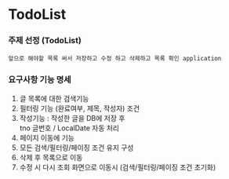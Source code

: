 # TodoList

### 주제 선정 (TodoList)
    앞으로 해야할 목록 써서 저장하고 수정 하고 삭제하고 목록 확인 application
    
### 요구사항 기능 명세 
   1) 글 목록에 대한 검색기능
   2) 필터링 기능 (완료여부, 제목, 작성자) 조건 
   3) 작성기능 : 작성한 글을 DB에 저장 후  
      tno 글번호 / LocalDate  자동 처리 
   4) 페이지 이동에 기능 
   5) 모든 검색/필터링/페이징 조건 유지 구성 
   6) 삭제 후 목록으로 이동 
   7) 수정 시 다시 조회 화면으로 이동시 (검색/필터링/페이징 조건 초기화)
